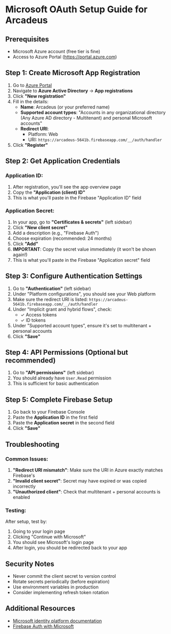 # Microsoft OAuth Setup Guide for Arcadeus

## Prerequisites
- Microsoft Azure account (free tier is fine)
- Access to Azure Portal (https://portal.azure.com)

## Step 1: Create Microsoft App Registration

1. Go to [Azure Portal](https://portal.azure.com/)
2. Navigate to **Azure Active Directory** → **App registrations**
3. Click **"New registration"**
4. Fill in the details:
   - **Name**: Arcadeus (or your preferred name)
   - **Supported account types**: "Accounts in any organizational directory (Any Azure AD directory - Multitenant) and personal Microsoft accounts"
   - **Redirect URI**: 
     - Platform: Web
     - URI: `https://arcadeus-5641b.firebaseapp.com/__/auth/handler`
5. Click **"Register"**

## Step 2: Get Application Credentials

### Application ID:
1. After registration, you'll see the app overview page
2. Copy the **"Application (client) ID"**
3. This is what you'll paste in the Firebase "Application ID" field

### Application Secret:
1. In your app, go to **"Certificates & secrets"** (left sidebar)
2. Click **"New client secret"**
3. Add a description (e.g., "Firebase Auth")
4. Choose expiration (recommended: 24 months)
5. Click **"Add"**
6. **IMPORTANT**: Copy the secret value immediately (it won't be shown again!)
7. This is what you'll paste in the Firebase "Application secret" field

## Step 3: Configure Authentication Settings

1. Go to **"Authentication"** (left sidebar)
2. Under "Platform configurations", you should see your Web platform
3. Make sure the redirect URI is listed: `https://arcadeus-5641b.firebaseapp.com/__/auth/handler`
4. Under "Implicit grant and hybrid flows", check:
   - ✓ Access tokens
   - ✓ ID tokens
5. Under "Supported account types", ensure it's set to multitenant + personal accounts
6. Click **"Save"**

## Step 4: API Permissions (Optional but recommended)

1. Go to **"API permissions"** (left sidebar)
2. You should already have `User.Read` permission
3. This is sufficient for basic authentication

## Step 5: Complete Firebase Setup

1. Go back to your Firebase Console
2. Paste the **Application ID** in the first field
3. Paste the **Application secret** in the second field
4. Click **"Save"**

## Troubleshooting

### Common Issues:

1. **"Redirect URI mismatch"**: Make sure the URI in Azure exactly matches Firebase's
2. **"Invalid client secret"**: Secret may have expired or was copied incorrectly
3. **"Unauthorized client"**: Check that multitenant + personal accounts is enabled

### Testing:

After setup, test by:
1. Going to your login page
2. Clicking "Continue with Microsoft"
3. You should see Microsoft's login page
4. After login, you should be redirected back to your app

## Security Notes

- Never commit the client secret to version control
- Rotate secrets periodically (before expiration)
- Use environment variables in production
- Consider implementing refresh token rotation

## Additional Resources

- [Microsoft identity platform documentation](https://docs.microsoft.com/en-us/azure/active-directory/develop/)
- [Firebase Auth with Microsoft](https://firebase.google.com/docs/auth/web/microsoft-oauth)